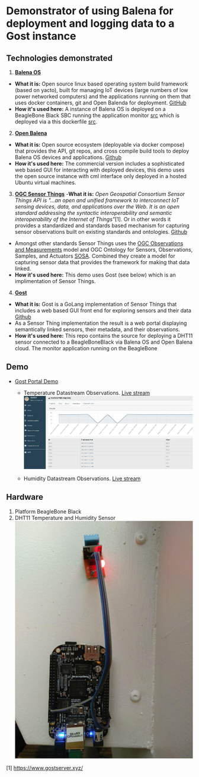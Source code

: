 # Demonstrator of using Balena for deployment and logging data to a Gost instance

## Technologies demonstrated
1. **[Balena OS](https://www.balena.io/os/)**
  - **What it is:** Open source linux based operating system build framework (based on yacto), built for managing IoT devices (large numbers of low power networked computers) and the applications running on them that uses docker containers, git and Open Balenda for deployment. [GitHub](https://github.com/balena-os/meta-balena)
  - **How it's used here:** A instance of Balena OS is deployed on a BeagleBone Black SBC running the application monitor [src](monitor/) which is deployed via a this dockerfile [src](Dockerfile).


2. **[Open Balena](https://www.balena.io/open/docs/getting-started/)**
  - **What it is:** Open source ecosystem (deployable via docker compose) that provides the API, git repos, and cross compile build tools to deploy Balena OS devices and applications.  [Github](https://github.com/balena-io/open-balena)
  - **How it's used here:**  The commercial version includes a sophisticated web based GUI for interacting with deployed devices, this demo uses the open source instance with cml interface only deployed in a hosted Ubuntu virtual machines.  


3. **[OGC Sensor Things](https://www.opengeospatial.org/standards/sensorthings)**
  -**What it is:** _Open Geospatial Consortium Sensor Things API is "...an open and unified framework to interconnect IoT sensing devices, data, and applications over the Web. It is an open standard addressing the syntactic interoperability and semantic interoperability of the Internet of Things"_[1].  Or in other words it provides a standardized and standards based mechanism for capturing sensor observations built on existing standards and ontologies. [Github](https://www.opengeospatial.org/standards/sensorthings)
  - Amongst other standards Sensor Things uses the [OGC Observations and Measurements](https://www.opengeospatial.org/standards/om) model and OGC Ontology for Sensors, Observations, Samples, and Actuators [SOSA](https://www.w3.org/ns/sosa/).  Combined they create a model for capturing sensor data that provides the framework for making that data linked.
  -   **How it's used here:** This demo uses Gost (see below) which is an implimentation of Sensor Things.


4. **[Gost](https://www.gostserver.xyz/)**
  - **What it is:** Gost is a GoLang implementation of Sensor Things that includes a web based GUI front end for exploring sensors and their data [Github](https://github.com/gost/sensorthings-net-sdk)
  - As a Sensor Thing implementation the result is a web portal displaying semantically linked sensors, their metadata, and their observations.  
  -  **How it's used here:** This repo contains the source for deploying a DHT11 sensor connected to a BeagleBoneBlack via Balena OS and Open Balena cloud.  The monitor application running on the BeagleBone


## Demo
* [Gost Portal Demo](http://129.74.246.19:8080/#/home)
  - Temperature Datastream Observations. [Live stream](http://129.74.246.19:8080/#/datastream/1)
![Screenshot](images/datastream.png)

  - Humidity Datastream Observations. [Live stream](http://129.74.246.19:8080/#/datastream/2)




## Hardware
1. Platform BeagleBone Black
2. DHT11 Temperature and Humidity Sensor
![Deployed](images/BBB.png)

[1] https://www.gostserver.xyz/
